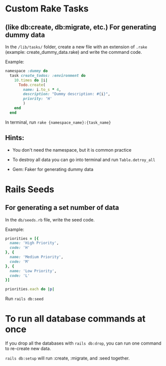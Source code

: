 # Custom Rake Tasks

## (like db:create, db:migrate, etc.) For generating dummy data

In the `/lib/tasks/` folder, create a new file with an extension of `.rake` (example: create_dummy_data.rake) and write the command code.

Example:
```ruby
namespace :dummy do 
  task create_todos: :environment do
    10.times do |i|
      Todo.create(
        name: i.to_s * 4,
        description: "Dummy description: #{i}",
        priority: 'H'
        )
    end
  end

```


In terminal, run `rake {namespace_name}:{task_name}`

## Hints:

* You don't need the namespace, but it is common practice

* To destroy all data you can go into terminal and run `Table.detroy_all`

* Gem: Faker for generating dummy data

# Rails Seeds

## For generating a set number of data

In the `db/seeds.rb` file, write the seed code.

Example:
```ruby
priorities = [{
  name: 'High Priority',
  code: 'H'
}, {
  name: 'Medium Priority',
  code: 'M'
}, {
  name: 'Low Priority',
  code: 'L'
}]

priorities.each do |p| 
```


Run `rails db:seed`

# To run all database commands at once

If you drop all the databases with `rails db:drop`, you can run one command to re-create new data.

`rails db:setup` will run :create, :migrate, and :seed together.